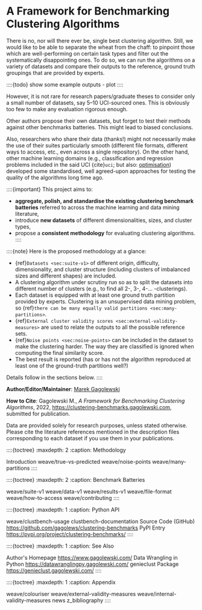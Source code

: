 A Framework for Benchmarking Clustering Algorithms
==================================================

<!--
::::{epigraph}
**Genie finds meaningful clusters and is fast even on large data sets.**
::::
-->

<!--
.. image:: _static/img/genie_toy_example.png
    :class: img-right-align-always
    :alt: Genie
    :width: 128px
-->

There is no, nor will there ever be, single best clustering algorithm.
Still, we would like to be able to separate the wheat from the chaff:
to pinpoint those which are well-performing on certain task types
and filter out the systematically disappointing ones.
To do so, we can run the algorithms on a variety of datasets
and compare their outputs to the reference, ground truth groupings
that are provided by experts.

::::{todo}
show some example outputs - plot
::::

However, it is not rare for research papers/graduate theses to consider
only a small number of datasets, say 5–10 UCI-sourced ones.
This is obviously too few to make any evaluation rigorous enough.

Other authors propose their own datasets, but forget to test their methods
against other benchmarks batteries. This might lead to biased conclusions.

Also, researchers who share their data (thanks!) might not necessarily make
the use of their suites particularly smooth (different file formats,
different ways to access, etc., even across a single repository).
On the other hand, other machine learning domains
(e.g., classification and regression problems included in the said UCI
{cite}`uci`; but also: [optimisation](https://en.wikipedia.org/wiki/Test_functions_for_optimization))
developed some standardised, well agreed-upon approaches for testing
the quality of the algorithms long time ago.

::::{important}
This project aims to:

* **aggregate, polish, and standardise the existing clustering
    benchmark batteries** referred to across the machine learning
    and data mining literature,
* introduce **new datasets** of different dimensionalities,
    sizes, and cluster types,
* propose a **consistent methodology** for evaluating clustering algorithms.
::::


::::{note}
Here is the proposed methodology at a glance:

* {ref}`Datasets <sec:suite-v1>` of different origin,
    difficulty, dimensionality, and cluster structure (including clusters
    of imbalanced sizes and different shapes) are included.
* A clustering algorithm under scrutiny run so as to split the datasets into
    different number of clusters (e.g., to find all 2-, 3-, 4-... -clusterings).
* Each dataset is equipped with at least one ground truth partition
    provided by experts. Clustering is an unsupervised data mining problem, so
    {ref}`there can be many equally valid partitions <sec:many-partitions>`.
* {ref}`External cluster validity scores <sec:external-validity-measures>`
    are used to relate the outputs to all the possible reference sets.
* {ref}`Noise points <sec:noise-points>` can be included in the dataset
    to make the clustering harder. The way they are classified
    is ignored when computing the final similarity score.
* The best result is reported (has or has not the algorithm
    reproduced at least one of the ground-truth partitions well?)

Details follow in the sections below.
::::



**Author/Editor/Maintainer**: [Marek Gagolewski](https://www.gagolewski.com)

**How to Cite**:
Gagolewski M., *A Framework for Benchmarking Clustering Algorithms*, 2022, <https://clustering-benchmarks.gagolewski.com>, submitted for publication.


Data are provided solely for research purposes, unless stated otherwise.
Please cite the literature references mentioned in the description files
corresponding to each dataset if you use them in your publications.


::::{toctree}
:maxdepth: 2
:caption: Methodology

Introduction <self>
weave/true-vs-predicted
weave/noise-points
weave/many-partitions
::::


::::{toctree}
:maxdepth: 2
:caption: Benchmark Batteries

weave/suite-v1
weave/data-v1
weave/results-v1
weave/file-format
weave/how-to-access
weave/contributing
::::

::::{toctree}
:maxdepth: 1
:caption: Python API

weave/clustbench-usage
clustbench-documentation
Source Code (GitHub) <https://github.com/gagolews/clustering-benchmarks>
PyPI Entry <https://pypi.org/project/clustering-benchmarks/>
::::


::::{toctree}
:maxdepth: 1
:caption: See Also

Author's Homepage <https://www.gagolewski.com/>
Data Wrangling in Python <https://datawranglingpy.gagolewski.com/>
genieclust Package <https://genieclust.gagolewski.com/>
::::


::::{toctree}
:maxdepth: 1
:caption: Appendix

weave/colouriser
weave/external-validity-measures
weave/internal-validity-measures
news
z_bibliography
::::
